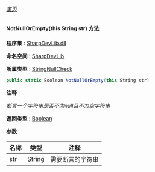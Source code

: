 ###### [主页](./Index.md "主页")

#### NotNullOrEmpty(this String str) 方法

**程序集** : [SharpDevLib.dll](./SharpDevLib.assembly.md "SharpDevLib.dll")

**命名空间** : [SharpDevLib](./SharpDevLib.namespace.md "SharpDevLib")

**所属类型** : [StringNullCheck](./SharpDevLib.StringNullCheck.md "StringNullCheck")

``` csharp
public static Boolean NotNullOrEmpty(this String str)
```

**注释**

*断言一个字符串是否不为null且不为空字符串*



**返回类型** : [Boolean](https://learn.microsoft.com/en-us/dotnet/api/system.boolean "Boolean")


**参数**

|名称|类型|注释|
|---|---|---|
|str|[String](https://learn.microsoft.com/en-us/dotnet/api/system.string "String")|需要断言的字符串|


